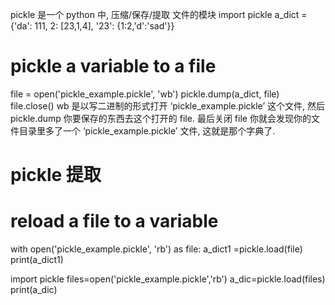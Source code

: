 pickle 是一个 python 中, 压缩/保存/提取 文件的模块
import pickle
a_dict = {'da': 111, 2: [23,1,4], '23': {1:2,'d':'sad'}}
# pickle a variable to a file
file = open('pickle_example.pickle', 'wb')
pickle.dump(a_dict, file)
file.close()
wb 是以写二进制的形式打开 ‘pickle_example.pickle’ 这个文件, 
然后 pickle.dump 你要保存的东西去这个打开的 file. 
最后关闭 file 你就会发现你的文件目录里多了一个 ‘pickle_example.pickle’ 文件, 
这就是那个字典了.

# pickle 提取
# reload a file to a variable
with open('pickle_example.pickle', 'rb') as file:
    a_dict1 =pickle.load(file)
print(a_dict1)

import pickle
files=open('pickle_example.pickle','rb')
a_dic=pickle.load(files)
print(a_dic)
